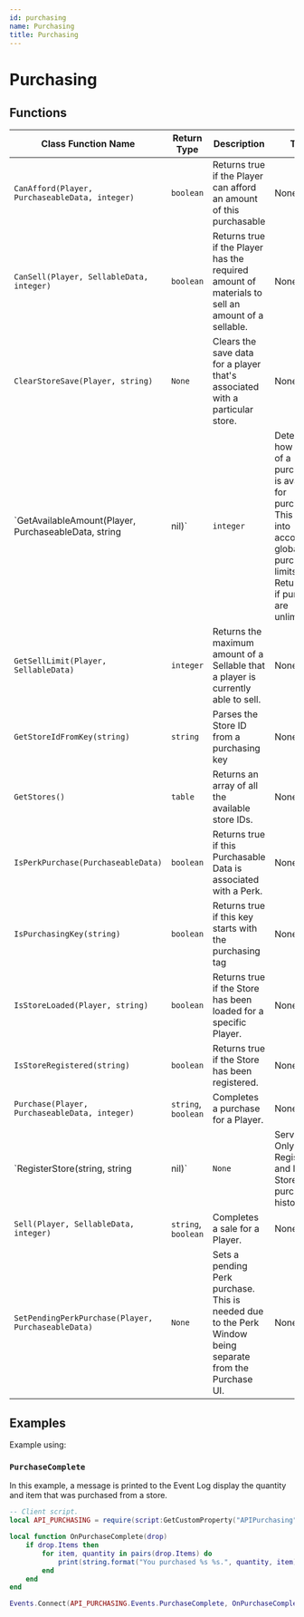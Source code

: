 ```yaml
---
id: purchasing
name: Purchasing
title: Purchasing
---
```


# Purchasing

## Functions

| Class Function Name | Return Type | Description | Tags |
| ------------------- | ----------- | ----------- | ---- |
| `CanAfford(Player, PurchaseableData, integer)` | `boolean` | Returns true if the Player can afford an amount of this purchasable | None |
| `CanSell(Player, SellableData, integer)` | `boolean` | Returns true if the Player has the required amount of materials to sell an amount of a sellable. | None |
| `ClearStoreSave(Player, string)` | `None` | Clears the save data for a player that's associated with a particular store. | None |
| `GetAvailableAmount(Player, PurchaseableData, string|nil)` | `integer` | Determines how much of a purchasable is available for purchase. This takes into account global purchase limits. Returns nil if purchases are unlimited. | None |
| `GetSellLimit(Player, SellableData)` | `integer` | Returns the maximum amount of a Sellable that a player is currently able to sell. | None |
| `GetStoreIdFromKey(string)` | `string` | Parses the Store ID from a purchasing key | None |
| `GetStores()` | `table` | Returns an array of all the available store IDs. | None |
| `IsPerkPurchase(PurchaseableData)` | `boolean` | Returns true if this Purchasable Data is associated with a Perk. | None |
| `IsPurchasingKey(string)` | `boolean` | Returns true if this key starts with the purchasing tag | None |
| `IsStoreLoaded(Player, string)` | `boolean` | Returns true if the Store has been loaded for a specific Player. | None |
| `IsStoreRegistered(string)` | `boolean` | Returns true if the Store has been registered. | None |
| `Purchase(Player, PurchaseableData, integer)` | `string`, `boolean` | Completes a purchase for a Player. | None |
| `RegisterStore(string, string|nil)` | `None` | Server Only. Registers and loads a Store's purchase history. | None |
| `Sell(Player, SellableData, integer)` | `string`, `boolean` | Completes a sale for a Player. | None |
| `SetPendingPerkPurchase(Player, PurchaseableData)` | `None` | Sets a pending Perk purchase. This is needed due to the Perk Window being separate from the Purchase UI. | None |

## Examples

Example using:

### `PurchaseComplete`

In this example, a message is printed to the Event Log display the quantity and item that was purchased from a store.

```lua
-- Client script.
local API_PURCHASING = require(script:GetCustomProperty("APIPurchasing"))

local function OnPurchaseComplete(drop)
    if drop.Items then
        for item, quantity in pairs(drop.Items) do
            print(string.format("You purchased %s %s.", quantity, item))
        end
    end
end

Events.Connect(API_PURCHASING.Events.PurchaseComplete, OnPurchaseComplete)
```
